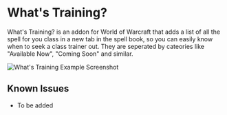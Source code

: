 # What's Training?
What's Training? is an addon for World of Warcraft that adds a list of all the spell for you class in a new tab in the spell book, so you can easily know when to seek a class trainer out. They are seperated by cateories like "Available Now", "Coming Soon" and similar.

![What's Training Example Screenshot](https://i.imgur.com/XLL83Ll.png "What's Training Example Screenshot")

## Known Issues
 - To be added
 
